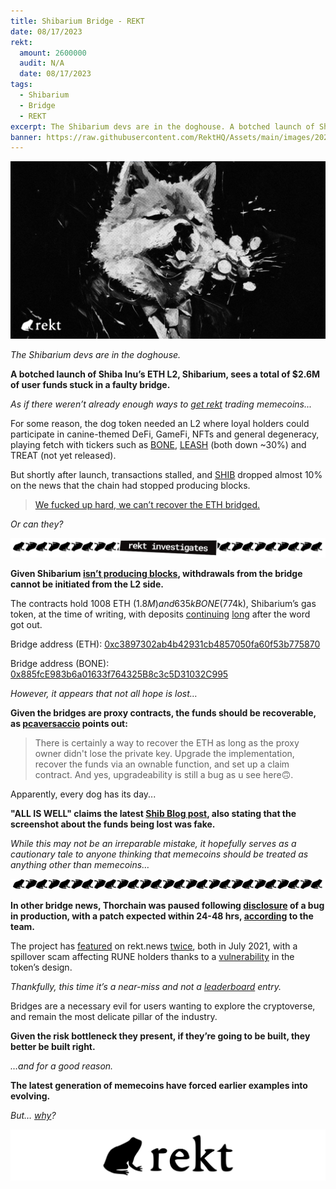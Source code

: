 ```yaml
---
title: Shibarium Bridge - REKT
date: 08/17/2023
rekt:
  amount: 2600000
  audit: N/A
  date: 08/17/2023
tags:
  - Shibarium
  - Bridge
  - REKT
excerpt: The Shibarium devs are in the doghouse. A botched launch of Shiba Inu’s ETH L2 sees a total of $2.6M of user funds stuck in a faulty bridge. Memecoins are evolving... but why?
banner: https://raw.githubusercontent.com/RektHQ/Assets/main/images/2023/01/shibarium-header.png
---
```


![](https://raw.githubusercontent.com/RektHQ/Assets/main/images/2023/01/shibarium-header.png)

_The Shibarium devs are in the doghouse._

**A botched launch of Shiba Inu’s ETH L2, Shibarium, sees a total of $2.6M of user funds stuck in a faulty bridge.**

_As if there weren’t already enough ways to [get rekt](https://rekt.news/shitcoins/) trading memecoins..._

For some reason, the dog token needed an L2 where loyal holders could participate in canine-themed DeFi, GameFi, NFTs and general degeneracy, playing fetch with tickers such as [BONE](https://www.coingecko.com/en/coins/bone-shibaswap), [LEASH](https://www.coingecko.com/en/coins/doge-killer) (both down ~30%) and TREAT (not yet released).

But shortly after launch, transactions stalled, and [SHIB](https://www.coingecko.com/en/coins/shiba-inu) dropped almost 10% on the news that the chain had stopped producing blocks.

>[We fucked up hard, we can’t recover the ETH bridged.](https://twitter.com/shroom_daddy/status/1691953231289528683)

_Or can they?_

![](https://raw.githubusercontent.com/RektHQ/Assets/main/images/2021/09/rekt-investigates-linebreak.png)

**Given Shibarium [isn’t producing blocks](https://www.shibariumscan.io/), withdrawals from the bridge cannot be initiated from the L2 side.**

The contracts hold 1008 ETH ($1.8M) and 635k BONE ($774k), Shibarium’s gas token, at the time of writing, with deposits [continuing](https://etherscan.io/address/0xc3897302ab4b42931cb4857050fa60f53b775870#internaltx)  [long](https://etherscan.io/address/0x885fcE983b6a01633f764325B8c3c5D31032C995) after the word got out.

Bridge address (ETH): [0xc3897302ab4b42931cb4857050fa60f53b775870](https://etherscan.io/address/0xc3897302ab4b42931cb4857050fa60f53b775870)

Bridge address (BONE): [0x885fcE983b6a01633f764325B8c3c5D31032C995](https://etherscan.io/address/0x885fcE983b6a01633f764325B8c3c5D31032C995)

_However, it appears that not all hope is lost…_

**Given the bridges are proxy contracts, the funds should be recoverable, as [pcaversaccio](https://twitter.com/pcaversaccio/status/1692064157942616374) points out:**

>There is certainly a way to recover the ETH as long as the proxy owner didn't lose the private key. Upgrade the implementation, recover the funds via an ownable function, and set up a claim contract. And yes, upgradeability is still a bug as u see here🙃.

Apparently, every dog has its day...

**"ALL IS WELL" claims the latest [Shib Blog post](https://blog.shib.io/shibarium-insane-influx/), also stating that the screenshot about the funds being lost was fake.**

_While this may not be an irreparable mistake, it hopefully serves as a cautionary tale to anyone thinking that memecoins should be treated as anything other than memecoins…_

![](https://raw.githubusercontent.com/RektHQ/Assets/main/images/2021/03/rekt-linebreak.png)

**In other bridge news, Thorchain was paused following [disclosure](https://twitter.com/thorchain/status/1691793526382789044) of a bug in production, with a patch expected within 24-48 hrs, [according](https://twitter.com/THORChain/status/1691793927811342391) to the team.**

The project has [featured](https://rekt.news/thorchain-rekt/) on rekt.news [twice](https://rekt.news/thorchain-rekt2/), both in July 2021, with a spillover scam affecting RUNE holders thanks to a [vulnerability](https://twitter.com/Mudit__Gupta/status/1418594621622390786) in the token’s design.

_Thankfully, this time it’s a near-miss and not a [leaderboard](https://rekt.news/leaderboard/) entry._

Bridges are a necessary evil for users wanting to explore the cryptoverse, and remain the most delicate pillar of the industry.

**Given the risk bottleneck they present, if they’re going to be built, they better be built right.**

_…and for a good reason._

**The latest generation of memecoins have forced earlier examples into evolving.**

_But… [why](https://twitter.com/Dogetoshi/status/1691958129842434491)?_

![](https://raw.githubusercontent.com/RektHQ/Assets/main/images/2021/08/rekt-outline-conc.png)
